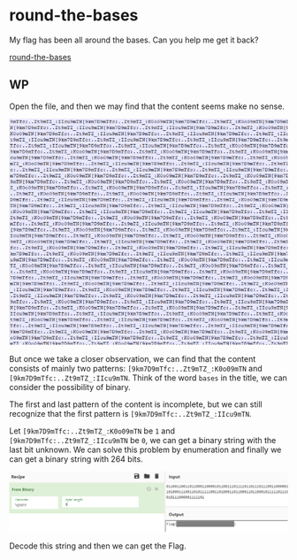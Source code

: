 # round-the-bases

My flag has been all around the bases. Can you help me get it back?

[round-the-bases](http://ctf.infury.org:8000/files/215beee77d920e1b3ec90d648d2dedd6/round-the-bases?token=eyJ1c2VyX2lkIjoxNCwidGVhbV9pZCI6bnVsbCwiZmlsZV9pZCI6NzJ9.YPu5uQ.T5SbQDx4YAto0pvDRkeKJAgHUJU)

## WP

Open the file, and then we may find that the content seems make no sense.

![image-20210724145642965](round-the-bases.assets/image-20210724145642965.png)

But once we take a closer observation, we can find that the content consists of mainly two patterns: `[9km7D9mTfc:..Zt9mTZ_:K0o09mTN` and `[9km7D9mTfc:..Zt9mTZ_:IIcu9mTN`. Think of the word `bases` in the title, we can consider the possibility of binary.

The first and last pattern of the content is incomplete, but we can still recognize that the first pattern is `[9km7D9mTfc:..Zt9mTZ_:IIcu9mTN`.

Let `[9km7D9mTfc:..Zt9mTZ_:K0o09mTN` be `1` and `[9km7D9mTfc:..Zt9mTZ_:IIcu9mTN` be `0`, we can get a binary string with the last bit unknown. We can solve this problem by enumeration and finally we can get a binary string with 264 bits.

![image-20210724150938243](round-the-bases.assets/image-20210724150938243.png)

Decode this string and then we can get the Flag.